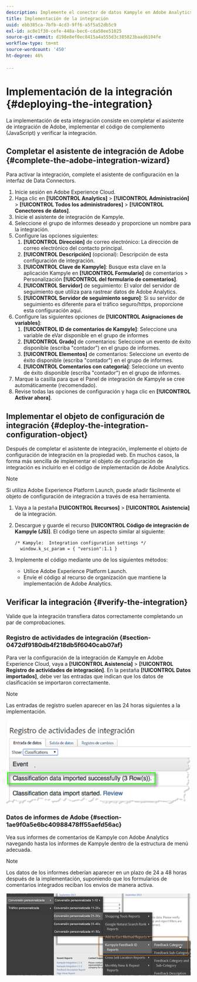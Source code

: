 ```yaml
---
description: Implemente el conector de datos Kampyle en Adobe Analytics.
title: Implementación de la integración
uuid: ebb385ca-7bfb-4cd3-9ff6-a5f5a52db5c9
exl-id: ac8e1f30-cefe-448a-bec6-cda58ee51025
source-git-commit: d198e8ef0ec8415a4a555d3c385823baad6104fe
workflow-type: tm+mt
source-wordcount: '450'
ht-degree: 46%

---
```


# Implementación de la integración {#deploying-the-integration}

La implementación de esta integración consiste en completar el asistente de integración de Adobe, implementar el código de complemento (JavaScript) y verificar la integración.

## Completar el asistente de integración de Adobe {#complete-the-adobe-integration-wizard}

Para activar la integración, complete el asistente de configuración en la interfaz de Data Connectors.

1. Inicie sesión en Adobe Experience Cloud.
1. Haga clic en **[!UICONTROL Analytics]** > **[!UICONTROL Administración]** > **[!UICONTROL Todos los administradores]** > **[!UICONTROL Conectores de datos]**.
1. Inicie el asistente de integración de Kampyle.
1. Seleccione el grupo de informes deseado y proporcione un nombre para la integración.
1. Configure las opciones siguientes:
   1. **[!UICONTROL Dirección]** de correo electrónico: La dirección de correo electrónico del contacto principal.
   1. **[!UICONTROL Descripción]**  (opcional): Descripción de esta configuración de integración.
   1. **[!UICONTROL Clave de Kampyle]**: Busque esta clave en la aplicación Kampyle en  **[!UICONTROL Formulario]**  de comentarios > Personalización  **[!UICONTROL del formulario de comentarios]**.
   1. **[!UICONTROL Servidor]** de seguimiento: El valor del servidor de seguimiento que utiliza para rastrear datos de Adobe Analytics.
   1. **[!UICONTROL Servidor de seguimiento seguro]**: Si su servidor de seguimiento es diferente para el tráfico seguro/https, proporcione esta configuración aquí.
1. Configure las siguientes opciones de **[!UICONTROL Asignaciones de variables]**:
   1. **[!UICONTROL ID de comentarios de Kampyle]**: Seleccione una variable de eVar disponible en el grupo de informes
   1. **[!UICONTROL Grado]** de comentarios: Seleccione un evento de éxito disponible (escriba &quot;contador&quot;) en el grupo de informes.
   1. **[!UICONTROL Elementos]** de comentarios: Seleccione un evento de éxito disponible (escriba &quot;contador&quot;) en el grupo de informes.
   1. **[!UICONTROL Comentarios con categoría]**: Seleccione un evento de éxito disponible (escriba &quot;contador&quot;) en el grupo de informes.
1. Marque la casilla para que el Panel de integración de Kampyle se cree automáticamente (recomendado).
1. Revise todas las opciones de configuración y haga clic en **[!UICONTROL Activar ahora]**.

## Implementar el objeto de configuración de integración {#deploy-the-integration-configuration-object}

Después de completar el asistente de integración, implemente el objeto de configuración de integración en la propiedad web. En muchos casos, la forma más sencilla de implementar el objeto de configuración de integración es incluirlo en el código de implementación de Adobe Analytics.

>[!NOTE]
>
>Si utiliza Adobe Experience Platform Launch, puede añadir fácilmente el objeto de configuración de integración a través de esa herramienta.

1. Vaya a la pestaña **[!UICONTROL Recursos]** > **[!UICONTROL Asistencia]** de la integración.
1. Descargue y guarde el recurso **[!UICONTROL Código de integración de Kampyle (JS)]**. El código tiene un aspecto similar al siguiente:

   ```
   /* Kampyle:  Integration configuration settings */
     window.k_sc_param = { "version":1.1 }
   ```

1. Implemente el código mediante uno de los siguientes métodos:

   * Utilice Adobe Experience Platform Launch.
   * Envíe el código al recurso de organización que mantiene la implementación de Adobe Analytics.

## Verificar la integración {#verify-the-integration}

Valide que la integración transfiera datos correctamente completando un par de comprobaciones.

### Registro de actividades de integración {#section-0472df9180db4f218db5f6040cab07af}

Para ver la configuración de la integración de Kampyle en Adobe Experience Cloud, vaya a **[!UICONTROL Asistencia]** > **[!UICONTROL Registro de actividades de integración]**. En la pestaña **[!UICONTROL Datos importados]**, debe ver las entradas que indican que los datos de clasificación se importaron correctamente.

>[!NOTE]
>
>Las entradas de registro suelen aparecer en las 24 horas siguientes a la implementación.

![Registro de actividades de integración](assets/integration_activity_log.png)

### Datos de informes de Adobe {#section-1ae9f0a5e6bc40988478ff55aefd56ac}

Vea sus informes de comentarios de Kampyle con Adobe Analytics navegando hasta los informes de Kampyle dentro de la estructura de menú adecuada.

>[!NOTE]
>
>Los datos de los informes deberían aparecer en un plazo de 24 a 48 horas después de la implementación, suponiendo que los formularios de comentarios integrados reciban los envíos de manera activa.

![datos de informes de Adobe](assets/adobe_reporting_data.png)
